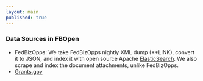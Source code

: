 ```yaml
---
layout: main
published: true
---
```


### Data Sources in FBOpen

* FedBizOpps: We take FedBizOpps nightly XML dump (**LINK), convert it to JSON, and index it with open source Apache [ElasticSearch](https://www.elasticsearch.org/). We also scrape and index the document attachments, unlike FedBizOpps.
* [Grants.gov](http://www.grants.gov)
